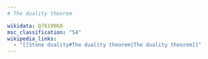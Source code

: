 ```yaml
---
# The duality theorem

wikidata: Q7619060
msc_classification: "54"
wikipedia_links:
  - "[[Stone duality#The duality theorem|The duality theorem]]"
---
```

